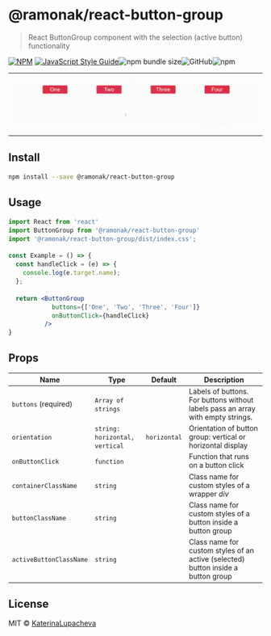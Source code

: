 # @ramonak/react-button-group

> React ButtonGroup component with the selection (active button) functionality

[![NPM](https://img.shields.io/npm/v/@ramonak/react-button-group.svg)](https://www.npmjs.com/package/@ramonak/react-button-group) [![JavaScript Style Guide](https://img.shields.io/badge/code_style-standard-brightgreen.svg)](https://standardjs.com)![npm bundle size](https://img.shields.io/bundlephobia/min/@ramonak/react-button-group)![GitHub](https://img.shields.io/github/license/katerinalupacheva/react-button-group)![npm](https://img.shields.io/npm/dw/@ramonak/react-button-group)

---

![demo](demo.gif)

---

## Install

```bash
npm install --save @ramonak/react-button-group
```

## Usage

```jsx
import React from 'react'
import ButtonGroup from '@ramonak/react-button-group'
import '@ramonak/react-button-group/dist/index.css';

const Example = () => {
  const handleClick = (e) => {
    console.log(e.target.name);
  };

  return <ButtonGroup
            buttons={['One', 'Two', 'Three', 'Four']}
            onButtonClick={handleClick}
          />
}
```

## Props

| Name | Type | Default | Description |
| ---- | ---- | ------- | ----------- |
| `buttons` (required) | `Array of strings` |  | Labels of buttons. For buttons without labels pass an array with empty strings. |
| `orientation` | `string:` <br/>`horizontal, vertical` | `horizontal` | Orientation of button group: vertical or horizontal display |
| `onButtonClick` | `function` |  | Function that runs on a button click |
| `containerClassName` | `string` |  | Class name for custom styles of a wrapper *div* |
| `buttonClassName` | `string` |  | Class name for custom styles of a button inside a button group |
| `activeButtonClassName` | `string` |  | Class name for custom styles of an active (selected) button inside a button group |

## License

MIT © [KaterinaLupacheva](https://github.com/KaterinaLupacheva)
